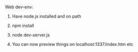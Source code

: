 Web dev-env:

1. Have node.js installed and on path

2. npm install

3. node dev-server.js

4. You can now preview things on localhost:1337/index.htm etc
